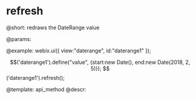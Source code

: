 refresh
=============


@short:
	redraws the DateRange value

@params:


@example:
webix.ui({
    view:"daterange",
    id:"daterange1"
});

$$('daterange1').define("value", {start:new Date(), end:new Date(2018, 2, 5)});
$$('daterange1').refresh();

@template:	api_method
@descr:

